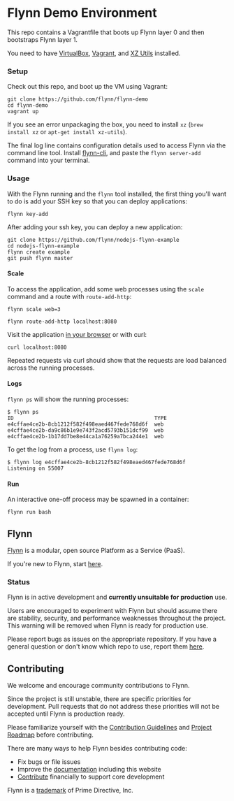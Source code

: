 # Flynn Demo Environment

This repo contains a Vagrantfile that boots up Flynn layer 0 and then bootstraps
Flynn layer 1.

You need to have [VirtualBox](https://www.virtualbox.org/),
[Vagrant](http://www.vagrantup.com/), and [XZ Utils](http://tukaani.org/xz/)
installed.

### Setup

Check out this repo, and boot up the VM using Vagrant:

```text
git clone https://github.com/flynn/flynn-demo
cd flynn-demo
vagrant up
```

If you see an error unpackaging the box, you need to install `xz` (`brew install
xz` or `apt-get install xz-utils`).

The final log line contains configuration details used to access Flynn via the
command line tool. Install [flynn-cli](https://github.com/flynn/flynn-cli), and
paste the `flynn server-add` command into your terminal.

### Usage

With the Flynn running and the `flynn` tool installed, the first thing you'll
want to do is add your SSH key so that you can deploy applications:

```text
flynn key-add
```

After adding your ssh key, you can deploy a new application:

```text
git clone https://github.com/flynn/nodejs-flynn-example
cd nodejs-flynn-example
flynn create example
git push flynn master
```

#### Scale

To access the application, add some web processes using the `scale`
command and a route with `route-add-http`:

```text
flynn scale web=3

flynn route-add-http localhost:8080
```

Visit the application [in your browser](http://localhost:8080) or with curl:

```text
curl localhost:8080
```

Repeated requests via curl should show that the requests are load balanced
across the running processes.

#### Logs

`flynn ps` will show the running processes:

```text
$ flynn ps
ID                                             TYPE
e4cffae4ce2b-8cb1212f582f498eaed467fede768d6f  web
e4cffae4ce2b-da9c86b1e9e743f2acd5793b151dcf99  web
e4cffae4ce2b-1b17dd7be8e44ca1a76259a7bca244e1  web
```

To get the log from a process, use `flynn log`:

```text
$ flynn log e4cffae4ce2b-8cb1212f582f498eaed467fede768d6f
Listening on 55007
```

#### Run

An interactive one-off process may be spawned in a container:

```text
flynn run bash
```

## Flynn

[Flynn](https://flynn.io) is a modular, open source Platform as a Service (PaaS).

If you're new to Flynn, start [here](https://github.com/flynn/flynn).

### Status

Flynn is in active development and **currently unsuitable for production** use.

Users are encouraged to experiment with Flynn but should assume there are stability, security, and performance weaknesses throughout the project. This warning will be removed when Flynn is ready for production use.

Please report bugs as issues on the appropriate repository. If you have a general question or don't know which repo to use, report them [here](https://github.com/flynn/flynn/issues).

## Contributing

We welcome and encourage community contributions to Flynn.

Since the project is still unstable, there are specific priorities for development. Pull requests that do not address these priorities will not be accepted until Flynn is production ready.

Please familiarize yourself with the [Contribution Guidelines](https://flynn.io/docs/contributing) and [Project Roadmap](https://flynn.io/docs/roadmap) before contributing.

There are many ways to help Flynn besides contributing code:

 - Fix bugs or file issues
 - Improve the [documentation](https://github.com/flynn/flynn.io) including this website
 - [Contribute](https://flynn.io/#sponsor) financially to support core development

Flynn is a [trademark](https://flynn.io/docs/trademark-guidelines) of Prime Directive, Inc.
